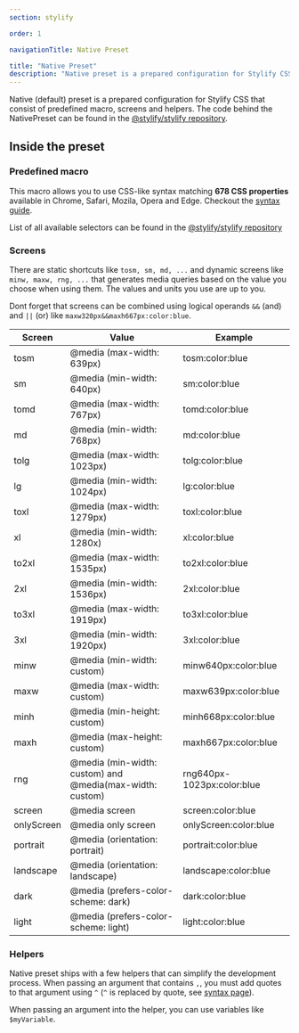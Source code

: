 ```yaml
---
section: stylify

order: 1

navigationTitle: Native Preset

title: "Native Preset"
description: "Native preset is a prepared configuration for Stylify CSS with 678 selector types you can use."
---
```


Native (default) preset is a prepared configuration for Stylify CSS that consist of predefined macro, screens and helpers.
The code behind the NativePreset can be found in the <a href="https://github.com/stylify/packages/blob/master/packages/stylify/src/Compiler/defaultPreset.ts" target="_blank" rel="noopener">@stylify/stylify repository</a>.

## Inside the preset

### Predefined macro
This macro allows you to use CSS-like syntax matching **678 CSS properties** available in Chrome, Safari, Mozila, Opera and Edge.
Checkout the [syntax guide](/docs/stylify/compiler#syntax).

List of all available selectors can be found in the <a href="https://github.com/stylify/packages/tree/master/packages/stylify/tools/default-preset-generator/lists" target="_blank" rel="noopener">@stylify/stylify repository</a>

### Screens
There are static shortcuts like `tosm, sm, md, ...` and dynamic screens like `minw, maxw, rng, ...` that generates media queries based on the value you choose when using them. The values and units you use are up to you.

Dont forget that screens can be combined using logical operands `&&` (and) and `||` (or) like `maxw320px&&maxh667px:color:blue`.

<div class="max-width:100% overflow:auto">

<!-- stylify-ignore -->

| Screen     | Value                                                        | Example                    |
|------------|--------------------------------------------------------------|----------------------------|
| tosm       | @media (max-width: 639px)                                    | tosm:color:blue            |
| sm         | @media (min-width: 640px)                                    | sm:color:blue              |
| tomd       | @media (max-width: 767px)                                    | tomd:color:blue            |
| md         | @media (min-width: 768px)                                    | md:color:blue              |
| tolg       | @media (max-width: 1023px)                                   | tolg:color:blue            |
| lg         | @media (min-width: 1024px)                                   | lg:color:blue              |
| toxl       | @media (max-width: 1279px)                                   | toxl:color:blue            |
| xl         | @media (min-width: 1280x)                                    | xl:color:blue              |
| to2xl      | @media (max-width: 1535px)                                   | to2xl:color:blue           |
| 2xl        | @media (min-width: 1536px)                                   | 2xl:color:blue             |
| to3xl      | @media (max-width: 1919px)                                   | to3xl:color:blue           |
| 3xl        | @media (min-width: 1920px)                                   | 3xl:color:blue             |
| minw       | @media (min-width: custom)                                   | minw640px:color:blue       |
| maxw       | @media (max-width: custom)                                   | maxw639px:color:blue       |
| minh       | @media (min-height: custom)                                  | minh668px:color:blue       |
| maxh       | @media (max-height: custom)                                  | maxh667px:color:blue       |
| rng        | @media (min-width: custom) and @media(max-width: custom)     | rng640px-1023px:color:blue |
| screen     | @media screen                                                | screen:color:blue          |
| onlyScreen | @media only screen                                           | onlyScreen:color:blue      |
| portrait   | @media (orientation: portrait)                               | portrait:color:blue        |
| landscape  | @media (orientation: landscape)                              | landscape:color:blue       |
| dark       | @media (prefers-color-scheme: dark)                          | dark:color:blue            |
| light      | @media (prefers-color-scheme: light)                         | light:color:blue           |

<!-- /stylify-ignore -->
</div>


<docs-section>
<template #description>

### Sorting
Screens are automaticaly sorted. The sorting function can be changed (see [configuration](/docs/stylify/compiler#compilation-result)).

<note><template>
**asc** - from smallest to largest, mobile first approach<br>
**desc** - from largest to smallest, desktop first approach
</template></note>

</template>
<template #code>

- without media query
- min-width => asc
- min-height => asc
- max-width => desc
- max-height => desc
- min-device-width => asc
- min-device-height => asc
- max-device-width => desc
- max-device-height => desc
- light mode => according to above
- dark mode => according to above
- print => according to above
- others

</template>
</docs-section>

### Helpers
Native preset ships with a few helpers that can simplify the development process.
When passing an argument that contains `,`, you must add quotes to that argument using `^` (`^` is replaced by quote, see [syntax page](/docs/stylify/compiler#quotes)).

When passing an argument into the helper, you can use variables like `$myVariable`.

<docs-section>
<template #description>

#### Lighten color
This helper expects a color in a hex or rgb format and and makes the color lighter. The color is returned in a hex format.

</template>
<template #code>

```txt
color:lighten($myColor,10)
color:lighten(#222,10)
color:lighten(^rgb(0,0,0)^,10)
```

</template>
</docs-section>

<docs-section>
<template #description>

#### Darken color
This helper expects a color in a hex or rgb format and and makes the color darker. The color is returned in a hex format.

</template>
<template #code>

```txt
color:darken(#eee,10)
color:darken(^rgb(255,255,255)^,10)
```

</template>
</docs-section>

<docs-section>
<template #description>

#### Color to RGB
This helper expects a color in a hex or rgb format. It returns in the rgb format. If alpha canal is passed as second argument, it returns the rgba format.

</template>
<template #code>

```txt
color:colorToRgb(#000) => is converted into rgba(0, 0, 0);
color:colorToRgb(#000,0.1) => is converted into rgba(0, 0, 0, 0.1)
color:colorToRgb(^rgb(0,0,0)^,0.1) => is converted into rgba(0, 0, 0, 0.1)
```

</template>
</docs-section>
